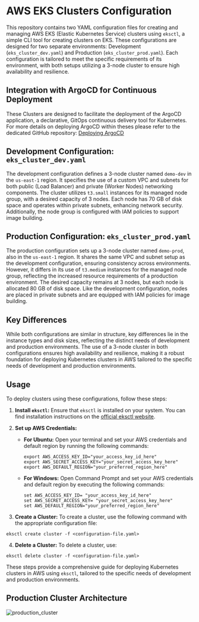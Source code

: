# AWS EKS Clusters Configuration

This repository contains two YAML configuration files for creating and managing AWS EKS (Elastic Kubernetes Service) clusters using `eksctl`, a simple CLI tool for creating clusters on EKS. These configurations are designed for two separate environments: Development (`eks_cluster_dev.yaml`) and Production (`eks_cluster_prod.yaml`). Each configuration is tailored to meet the specific requirements of its environment, with both setups utilizing a 3-node cluster to ensure high availability and resilience.

## Integration with ArgoCD for Continuous Deployment

These Clusters are designed to facilitate the deployment of the ArgoCD application, a declarative, GitOps continuous delivery tool for Kubernetes. For more details on deploying ArgoCD within theses please refer to the dedicated GitHub repository: [Deploying ArgoCD](https://github.com/DimitryZH/argo-cd-app-terraform)

## Development Configuration: `eks_cluster_dev.yaml`

The development configuration defines a 3-node cluster named `demo-dev` in the `us-east-1` region. It specifies the use of a custom VPC and subnets for both public (Load Balancer) and private (Worker Nodes) networking components. The cluster utilizes `t3.small` instances for its managed node group, with a desired capacity of 3 nodes. Each node has 70 GB of disk space and operates within private subnets, enhancing network security. Additionally, the node group is configured with IAM policies to support image building.

## Production Configuration: `eks_cluster_prod.yaml`

The production configuration sets up a 3-node cluster named `demo-prod`, also in the `us-east-1` region. It shares the same VPC and subnet setup as the development configuration, ensuring consistency across environments. However, it differs in its use of `t3.medium` instances for the managed node group, reflecting the increased resource requirements of a production environment. The desired capacity remains at 3 nodes, but each node is allocated 80 GB of disk space. Like the development configuration, nodes are placed in private subnets and are equipped with IAM policies for image building.

## Key Differences

While both configurations are similar in structure, key differences lie in the instance types and disk sizes, reflecting the distinct needs of development and production environments. The use of a 3-node cluster in both configurations ensures high availability and resilience, making it a robust foundation for deploying Kubernetes clusters in AWS tailored to the specific needs of development and production environments.

## Usage

To deploy clusters using these configurations, follow these steps:

1. **Install `eksctl`:** Ensure that `eksctl` is installed on your system. You can find installation instructions on the [official eksctl website](https://eksctl.io/).

2. **Set up AWS Credentials:**

   - **For Ubuntu:**
     Open your terminal and set your AWS credentials and default region by running the following commands:

     ```
     export AWS_ACCESS_KEY_ID="your_access_key_id_here"
     export AWS_SECRET_ACCESS_KEY="your_secret_access_key_here"
     export AWS_DEFAULT_REGION="your_preferred_region_here"
     ```

   - **For Windows:**
     Open Command Prompt and set your AWS credentials and default region by executing the following commands:
     ```
     set AWS_ACCESS_KEY_ID= "your_access_key_id_here"
     set AWS_SECRET_ACCESS_KEY= "your_secret_access_key_here"
     set AWS_DEFAULT_REGION="your_preferred_region_here"
     ```

3. **Create a Cluster:** To create a cluster, use the following command with the appropriate configuration file:

```
eksctl create cluster -f <configuration-file.yaml>
```

4. **Delete a Cluster:** To delete a cluster, use:

```
eksctl delete cluster -f <configuration-file.yaml>
```

These steps provide a comprehensive guide for deploying Kubernetes clusters in AWS using `eksctl`, tailored to the specific needs of development and production environments.

##  Production Cluster Architecture

![production_cluster](https://github.com/DimitryZH/eks-cluster-script/assets/146372946/1eb5a92a-f0d8-403a-8a74-bf4f64888e87)
